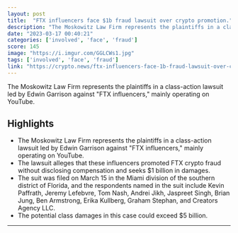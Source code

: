 ```yaml
---
layout: post
title:  "FTX influencers face $1b fraud lawsuit over crypto promotion."
description: "The Moskowitz Law Firm represents the plaintiffs in a class-action lawsuit led by Edwin Garrison against \"FTX influencers,\" mainly operating on YouTube."
date: "2023-03-17 00:40:21"
categories: ['involved', 'face', 'fraud']
score: 145
image: "https://i.imgur.com/GGLCWs1.jpg"
tags: ['involved', 'face', 'fraud']
link: "https://crypto.news/ftx-influencers-face-1b-fraud-lawsuit-over-crypto-promotion/"
---
```


The Moskowitz Law Firm represents the plaintiffs in a class-action lawsuit led by Edwin Garrison against \"FTX influencers,\" mainly operating on YouTube.

## Highlights

- The Moskowitz Law Firm represents the plaintiffs in a class-action lawsuit led by Edwin Garrison against "FTX influencers," mainly operating on YouTube.
- The lawsuit alleges that these influencers promoted FTX crypto fraud without disclosing compensation and seeks $1 billion in damages.
- The suit was filed on March 15 in the Miami division of the southern district of Florida, and the respondents named in the suit include Kevin Paffrath, Jeremy Lefebvre, Tom Nash, Andrei Jikh, Jaspreet Singh, Brian Jung, Ben Armstrong, Erika Kullberg, Graham Stephan, and Creators Agency LLC.
- The potential class damages in this case could exceed $5 billion.

---
